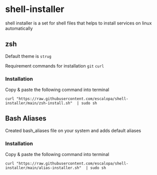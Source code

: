 # shell-installer

shell installer is a set for shell files that helps to install services on linux automatically

## zsh

Default theme is `strug`

Requirement commands for installation `git` `curl`

### **Installation**

Copy & paste the following command into terminal
```shell
curl "https://raw.githubusercontent.com/escalopa/shell-installer/main/zsh-install.sh"  | sudo sh
```

## Bash Aliases

Created bash_aliases file on your system and adds default aliases

### **Installation**

Copy & paste the following command into terminal
```shell
curl "https://raw.githubusercontent.com/escalopa/shell-installer/main/alias-installer.sh"  | sudo sh
```